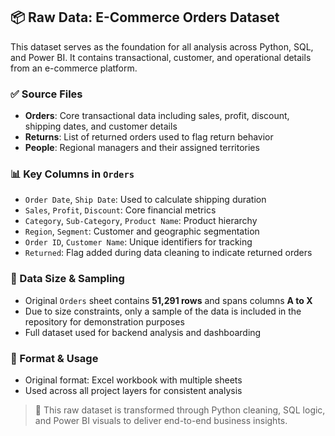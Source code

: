 ## 📦 Raw Data: E-Commerce Orders Dataset

This dataset serves as the foundation for all analysis across Python, SQL, and Power BI. It contains transactional, customer, and operational details from an e-commerce platform.

### ✅ Source Files
- **Orders**: Core transactional data including sales, profit, discount, shipping dates, and customer details  
- **Returns**: List of returned orders used to flag return behavior  
- **People**: Regional managers and their assigned territories

### 📊 Key Columns in `Orders`
- `Order Date`, `Ship Date`: Used to calculate shipping duration  
- `Sales`, `Profit`, `Discount`: Core financial metrics  
- `Category`, `Sub-Category`, `Product Name`: Product hierarchy  
- `Region`, `Segment`: Customer and geographic segmentation  
- `Order ID`, `Customer Name`: Unique identifiers for tracking  
- `Returned`: Flag added during data cleaning to indicate returned orders

### 📐 Data Size & Sampling
- Original `Orders` sheet contains **51,291 rows** and spans columns **A to X**  
- Due to size constraints, only a sample of the data is included in the repository for demonstration purposes  
- Full dataset used for backend analysis and dashboarding

### 💾 Format & Usage
- Original format: Excel workbook with multiple sheets  
- Used across all project layers for consistent analysis

> 📌 This raw dataset is transformed through Python cleaning, SQL logic, and Power BI visuals to deliver end-to-end business insights.
